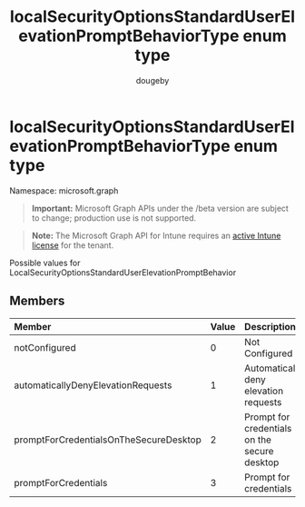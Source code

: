﻿---
title: "localSecurityOptionsStandardUserElevationPromptBehaviorType enum type"
description: "Possible values for LocalSecurityOptionsStandardUserElevationPromptBehavior"
author: "dougeby"
localization_priority: Normal
ms.prod: "intune"
doc_type: enumPageType
---

# localSecurityOptionsStandardUserElevationPromptBehaviorType enum type

Namespace: microsoft.graph

> **Important:** Microsoft Graph APIs under the /beta version are subject to change; production use is not supported.

> **Note:** The Microsoft Graph API for Intune requires an [active Intune license](https://go.microsoft.com/fwlink/?linkid=839381) for the tenant.

Possible values for LocalSecurityOptionsStandardUserElevationPromptBehavior

## Members

| Member                                 | Value | Description                                  |
| :------------------------------------- | :---- | :------------------------------------------- |
| notConfigured                          | 0     | Not Configured                               |
| automaticallyDenyElevationRequests     | 1     | Automatically deny elevation requests        |
| promptForCredentialsOnTheSecureDesktop | 2     | Prompt for credentials on the secure desktop |
| promptForCredentials                   | 3     | Prompt for credentials                       |

